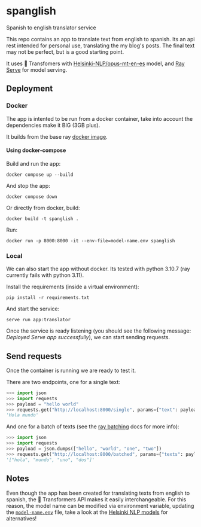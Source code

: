 # spanglish
Spanish to english translator service 

This repo contains an app to translate text from english to spanish. Its an api rest intended for personal use, translating the my blog's posts. The final text may not be perfect, but is a good starting point.

It uses :hugs: Transfomers with [Helsinki-NLP/opus-mt-en-es](https://huggingface.co/Helsinki-NLP/opus-mt-en-es) model, and [Ray Serve](https://docs.ray.io/en/latest/serve/index.html) for model serving.

## Deployment

### Docker

The app is intented to be run from a docker container, take into account the dependencies make it BIG (3GB plus).

It builds from the base ray [docker image](https://hub.docker.com/r/rayproject/ray).

#### Using docker-compose

Build and run the app:

```console
docker compose up --build
```

And stop the app:

```console
docker compose down
```

Or directly from docker, build:

```console
docker build -t spanglish .
```

Run:

```console
docker run -p 8000:8000 -it --env-file=model-name.env spanglish
```

### Local

We can also start the app without docker. Its tested with python 3.10.7 (ray currently fails with python 3.11).

Install the requirements (inside a virtual environment):

```console
pip install -r requirements.txt
```

And start the service:

```console
serve run app:translator
```

Once the service is ready listening (you should see the following message: *Deployed Serve app successfully*), we can start sending requests.

## Send requests

Once the container is running we are ready to test it.

There are two endpoints, one for a single text:

```python
>>> import json
>>> import requests
>>> payload = "hello world"
>>> requests.get("http://localhost:8000/single", params={"text": payload}).json()
'Hola mundo'
```

And one for a batch of texts (see the [ray batching](https://docs.ray.io/en/latest/serve/performance.html#request-batching) docs for more info):

```python
>>> import json
>>> import requests
>>> payload = json.dumps(["hello", "world", "one", "two"])
>>> requests.get("http://localhost:8000/batched", params={"texts": payload}).json()
'["hola", "mundo", "uno", "dos"]'
```

## Notes

Even though the app has been created for translating texts from english to spanish, the 🤗 Transformers API makes it easily interchangeable. For this reason, the model name can be modified via environment variable, updating the [`model-name.env`](model-name.env) file, take a look at the [Helsinki NLP models](https://huggingface.co/Helsinki-NLP) for alternatives!
